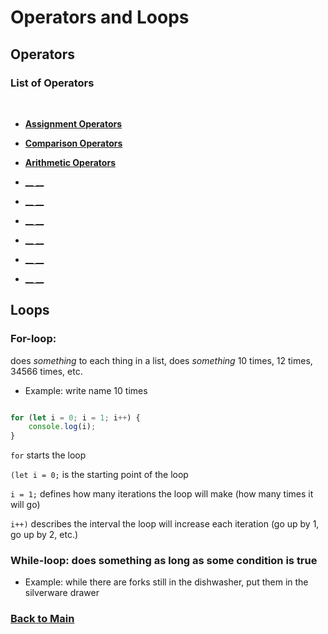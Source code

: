 # Operators and Loops

## Operators

### List of Operators 

<br>

* [__Assignment Operators__](https://developer.mozilla.org/en-US/docs/Web/JavaScript/Guide/Expressions_and_Operators#assignment_operators)

* [__Comparison Operators__](https://developer.mozilla.org/en-US/docs/Web/JavaScript/Guide/Expressions_and_Operators#comparison_operators)

* [__Arithmetic Operators__](https://developer.mozilla.org/en-US/docs/Web/JavaScript/Guide/Expressions_and_Operators#arithmetic_operators)

* [__ __]()

* [__ __]()

* [__ __]()

* [__ __]()

* [__ __]()

* [__ __]()






## Loops

### **For-loop**:

 does *something* to each thing in a list, does *something* 10 times, 12 times, 34566 times, etc.
*  Example: write name 10 times

```javascript

for (let i = 0; i = 1; i++) {
    console.log(i);
}

```
`for` starts the loop

`(let i = 0;` is the starting point of the loop

`i = 1;` defines how many iterations the loop will make (how many times it will go)

`i++)` describes the interval the loop will increase each iteration (go up by 1, go up by 2, etc.)

### **While-loop**: does something as long as some condition is true
* Example: while there are forks still in the dishwasher, put them in the silverware drawer


### [Back to Main](README.md)
